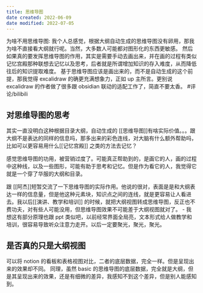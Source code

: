 ```yaml
---
title: 思维导图
date created: 2022-06-09
date modified: 2022-07-05
---
```

为啥不用思维导图: 我个人总感觉，根据大纲自动生成的思维导图没有卵用，那我为啥不直接看大纲就行呢。当然，大多数人可能都对图形化的东西更敏感。
然后如果真的要发挥思维导图的作用，其实是需要手动去画出来，并在画的过程有类似记忆宫殿那种联想去记忆以及思考，后者就是所谓增加知识的存入难度，从而降低往后的知识提取难度。 基于思维导图应该是画出来的，而不是自动生成的这个前提，那我觉得 excalidraw 的确更充满想象力，正如 up 主所言。更别说 excalidraw 的作者做了很多跟 obsidian 联动的适配工作了，简直不要太香。 #评论/bilibili

## 对思维导图的思考

其实一直没明白这种根据目录大纲，自动生成的 [[思维导图]]有啥实际价值。。。跟大纲不是表达的同样的信息吗，那多出来的彩色连线，对大脑有什么额外帮助吗，比如可以更容易用什么[[记忆宫殿]] 之类的方法去记忆？

感觉思维导图的功用，被营销过度了。可能真正帮助到的，是画它的人，画的过程中这种线，以及一些图形，可能有助于思考和记忆。但是作为看它的人，我觉得它就是一个穿了华服的大纲和目录。

跟 [[阿杰]]短暂交流了一下思维导图的实际作用。他说的很对，表面是是和大纲表达一样的信息量，但是他这种元素块，知识点之间的连线，就是更容易让人看进去。我以后[[演讲、教学和培训]] 的时候，就把大纲视图转成思维导图，反正也不费功夫，对有些人可能没用，但思维导图效果不可能差于大纲视图就对了。
	- 我想这有部分原理也跟 ppt 类似吧，以前经常界面全局亮，文本形式给人做教学和培训，很容易导致听众注意力走开。以后一定要聚光，聚光，聚光。

## 是否真的只是大纲视图

可以将 notion 的看板和表格视图对比，二者的底层数据，完全一样。但是呈现出来的效果却不同。
同理，虽然 basic 的思维导图的底层数据，完全就是大纲，但是其呈现出来的效果，还是有细微的差异，我感知不到这个差异，但是别人能感知到。
